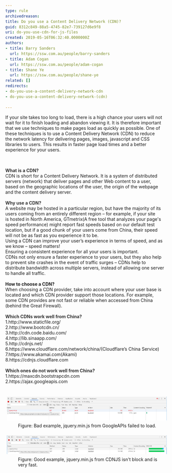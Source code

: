 ```yaml
---
type: rule
archivedreason: 
title: Do you use a Content Delivery Network (CDN)?
guid: 8312c849-88a5-4745-82e7-739127d6e9f8
uri: do-you-use-cdn-for-js-files
created: 2019-05-16T06:32:40.0000000Z
authors:
- title: Barry Sanders
  url: https://ssw.com.au/people/barry-sanders
- title: Adam Cogan
  url: https://ssw.com.au/people/adam-cogan
- title: Shane Ye
  url: https://ssw.com.au/people/shane-ye
related: []
redirects:
- do-you-use-a-content-delivery-network-cdn
- do-you-use-a-content-delivery-network-(cdn)

---
```



<p>​If your site takes too long to load, there is a high chance your users will not wait for it to finish loading and abandon viewing it. It is therefore important that we use techniques to make pages load as quickly as possible. One of these techniques is to use a Content Delivery Network (CDN) to reduce the network latency for delivering pages, images, javascript and CSS libraries to users​. This results in faster page load times and a ​better experience for your users.<br></p>
<br><excerpt class='endintro'></excerpt><br>
<strong style="color:#333333;">What is a CDN?</strong><br>CDN is short for a Content Delivery Network. It is a system of distributed servers (network) that deliver pages and other Web content to a user, based on the geographic locations of the user, the origin of the webpage and the content delivery server.<div><br><strong style="color:#333333;">Why use a CDN?</strong></div><div><strong style="color:#333333;"></strong>A website may be hosted in a particular region, but have the majority of its users coming from an entirely different region – for example, if your site is hosted in North America, GTmetrix(A free tool that analyzes your page's speed performance) might report fast speeds based on our default test location, but if a good chunk of your users come from China, their speed will not be as fast as you experience it to be.<br>Using a CDN can improve your user’s experience in terms of speed, and as we know – speed matters!​<br>Ensuring a consistent experience for all your users is important.<br>CDNs not only ensure a faster experience to your users, but they also help to prevent site crashes in the event of traffic surges – CDNs help to distribute bandwidth across multiple servers, instead of allowing one server to handle all traffic.​<br></div><div><br></div><div><strong>How to choose a CDN?</strong><br></div><div>When choosing a CDN provider, take into account where your user base is located and which CDN provider support those locations. For example, some CDN provides are not fast or reliable when accessed from China (behind the Great Firewall).<br></div><div><br><strong style="color:#333333;">Which CDNs work well from China?</strong></div><div><strong style="color:#333333;"></strong>1.http://www.staticfile.org/<br>2.http://www.bootcdn.cn/<br>3.http://cdn.code.baidu.com/<br>4.http://lib.sinaapp.com/<br>5.http://cdnjs.net/<br></div><div>6.https://www.cloudflare.com/network/china/(Cloudflare’s China Service​)<br></div><div>7.https://www.akamai.com(Akami)<br></div><div>8.https://cdnjs.cloudflare.com ​<br></div><div><br><strong style="color:#333333;">Which ones do not work well from China?</strong><br>1.https://maxcdn.bootstrapcdn.com<br>2.https://ajax.googleapis.com​<br>​​<br><br><img src="5-28.4.png" alt="5-28.1.png" style="margin:5px;width:881px;" /></div><div><dd class="ssw15-rteElement-FigureBad">Figure: Bad example, jquery.min.js from GoogleAPIs failed to load.<br></dd><br><img src="5-28.5.png" alt="5-28.2.png" style="margin:5px;width:834px;" /></div><div><dd class="ssw15-rteElement-FigureGood">F​igure: Good example, jquery.min.js from CDNJS isn't block and is very fast.​​<br></dd>​​<br><p>​</p></div>


